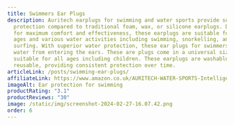 ```yaml
---
title: Swimmers Ear Plugs
description: Auritech earplugs for swimming and water sports provide superior
  protection compared to traditional foam, wax, or silicone earplugs. Designed
  for maximum comfort and effectiveness, these earplugs are suitable for all
  ages and various water activities including swimming, snorkelling, and
  surfing. With superior water protection, these ear plugs for swimmers prevent
  water from entering the ears. These are plugs come in a universal size and are
  suitable for all ages including children. These earplugs are washable and
  reusable, providing consistent protection over time.
articleLink: /posts/swimming-ear-plugs/
affiliateLink: https://www.amazon.co.uk/AURITECH-WATER-SPORTS-Intelligent-Protection/dp/B00DEDN4JE?maas=maas_adg_E0A50751800E188C019EA02B38D0B45F_afap_abs&ref_=aa_maas&tag=maas
imageAlt: Ear protection for swimming
productRating: "3.1"
productReviews: "30"
image: /static/img/screenshot-2024-02-27-16.07.42.png
order: 6
---
```

